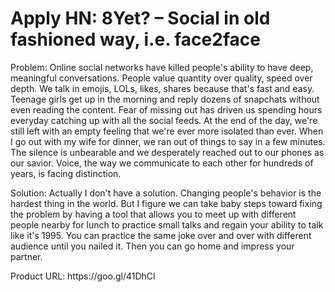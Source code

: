 # Apply HN: 8Yet? – Social in old fashioned way, i.e. face2face

Problem: Online social networks have killed people&#x27;s ability to have deep, meaningful conversations. People value quantity over quality, speed over depth. We talk in emojis, LOLs, likes, shares because that&#x27;s fast and easy. Teenage girls get up in the morning and reply dozens of snapchats without even reading the content. Fear of missing out has driven us spending hours everyday catching up with all the social feeds. At the end of the day, we&#x27;re still left with an empty feeling that we&#x27;re ever more isolated than ever. When I go out with my wife for dinner, we ran out of things to say in a few minutes. The silence is unbearable and we desperately reached out to our phones as our savior. Voice, the way we communicate to each other for hundreds of years, is facing distinction.<p>Solution: Actually I don&#x27;t have a solution. Changing people&#x27;s behavior is the hardest thing in the world. But I figure we can take baby steps toward fixing the problem by having a tool that allows you to meet up with different people nearby for lunch to practice small talks and regain your ability to talk like it&#x27;s 1995. You can practice the same joke over and over with different audience until you nailed it. Then you can go home and impress your partner.<p>Product URL: https:&#x2F;&#x2F;goo.gl&#x2F;41DhCI
